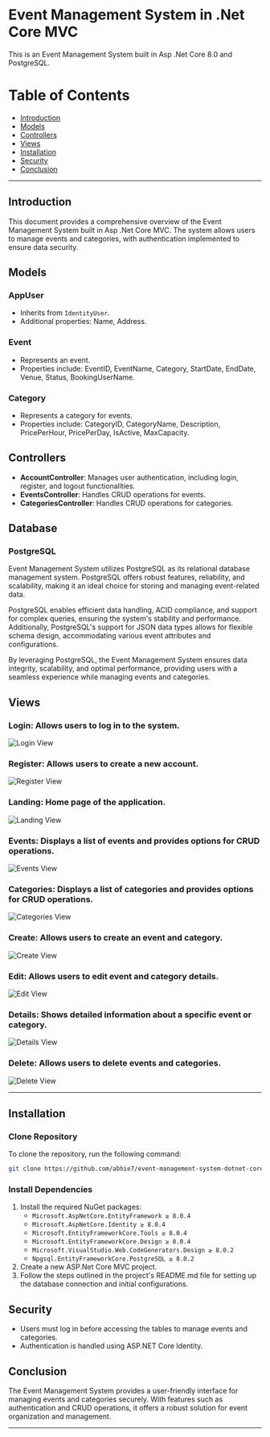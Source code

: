 # Event Management System in .Net Core MVC

This is an Event Management System built in Asp .Net Core 8.0 and PostgreSQL.

# Table of Contents

- [Introduction](#introduction)
- [Models](#models)
- [Controllers](#controllers)
- [Views](#views)
- [Installation](#installation)
- [Security](#security)
- [Conclusion](#conclusion)

---

## Introduction
This document provides a comprehensive overview of the Event Management System built in Asp .Net Core MVC. The system allows users to manage events and categories, with authentication implemented to ensure data security.

## Models
### AppUser
- Inherits from `IdentityUser`.
- Additional properties: Name, Address.

### Event
- Represents an event.
- Properties include: EventID, EventName, Category, StartDate, EndDate, Venue, Status, BookingUserName.

### Category
- Represents a category for events.
- Properties include: CategoryID, CategoryName, Description, PricePerHour, PricePerDay, IsActive, MaxCapacity.

## Controllers
- **AccountController**: Manages user authentication, including login, register, and logout functionalities.
- **EventsController**: Handles CRUD operations for events.
- **CategoriesController**: Handles CRUD operations for categories.

## Database

### PostgreSQL 

Event Management System utilizes PostgreSQL as its relational database management system. PostgreSQL offers robust features, reliability, and scalability, making it an ideal choice for storing and managing event-related data.

PostgreSQL enables efficient data handling, ACID compliance, and support for complex queries, ensuring the system's stability and performance. Additionally, PostgreSQL's support for JSON data types allows for flexible schema design, accommodating various event attributes and configurations.

By leveraging PostgreSQL, the Event Management System ensures data integrity, scalability, and optimal performance, providing users with a seamless experience while managing events and categories.

## Views
### **Login**: Allows users to log in to the system.
![Login View](https://imgur.com/vDfZeQC.png)
### **Register**: Allows users to create a new account.
![Register View](https://imgur.com/1blvc61.png)
### **Landing**: Home page of the application.
![Landing View](https://imgur.com/lhBifNp.png)
### **Events**: Displays a list of events and provides options for CRUD operations.
![Events View](https://imgur.com/UAQwKBB.png)
### **Categories**: Displays a list of categories and provides options for CRUD operations.
![Categories View](https://imgur.com/6OXcIdv.png)
### **Create**: Allows users to create an event and category.
![Create View](https://imgur.com/IgHNXWV.png)
### **Edit**: Allows users to edit event and category details.
![Edit View](https://imgur.com/mrWne2h.png)
### **Details**: Shows detailed information about a specific event or category.
![Details View](https://imgur.com/3crJcrn.png)
### **Delete**: Allows users to delete events and categories.
![Delete View](https://imgur.com/bIuKP8y.png)

---
## Installation

### Clone Repository
To clone the repository, run the following command:

```bash
git clone https://github.com/abhie7/event-management-system-dotnet-core.git
```

### Install Dependencies
1. Install the required NuGet packages:
   - `Microsoft.AspNetCore.EntityFramework ≥ 8.0.4`
   - `Microsoft.AspNetCore.Identity ≥ 8.0.4`
   - `Microsoft.EntityFrameworkCore.Tools ≥ 8.0.4`
   - `Microsoft.EntityFrameworkCore.Design ≥ 8.0.4`
   - `Microsoft.VisualStudio.Web.CodeGenerators.Design ≥ 8.0.2`
   - `Npgsql.EntityFrameworkCore.PostgreSQL ≥ 8.0.2`
2. Create a new ASP.Net Core MVC project.
3. Follow the steps outlined in the project's README.md file for setting up the database connection and initial configurations.

## Security
- Users must log in before accessing the tables to manage events and categories.
- Authentication is handled using ASP.NET Core Identity.

## Conclusion
The Event Management System provides a user-friendly interface for managing events and categories securely. With features such as authentication and CRUD operations, it offers a robust solution for event organization and management.

---
